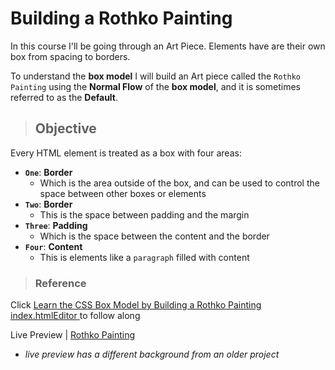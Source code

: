 # Building a Rothko Painting

In this course I'll be going through an Art Piece. Elements have are their own box from spacing to borders. 

To understand the **box model** I will build an Art piece called the `Rothko Painting` using the **Normal Flow** of the **box model**, and it is sometimes referred to as the **Default**.

> ## Objective
Every HTML element is treated as a box with four areas:
- **`One`**: **Border** 
    - Which is the area outside of the box, and can be used to control the space between other boxes or elements
- **`Two`**: **Border** 
    - This is the space between padding and the margin
- **`Three`**: **Padding**
    - Which is the space between the content and the border
- **`Four`**: **Content**
    - This is elements like a `paragraph` filled with content

> ### Reference
Click [Learn the CSS Box Model by Building a Rothko Painting
index.htmlEditor
](https://www.freecodecamp.org/learn/2022/responsive-web-design/learn-the-css-box-model-by-building-a-rothko-painting/step-1) to follow along

Live Preview | [Rothko Painting](https://ibrahimabah.github.io/rothko-painting/)
- _live preview has a different background from an older project_